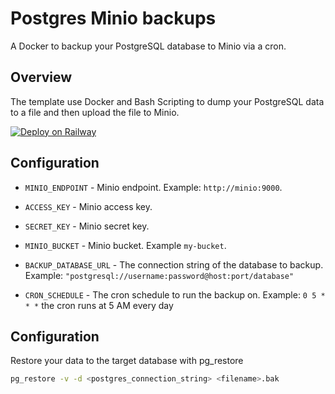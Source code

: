 # Postgres Minio backups

A Docker to backup your PostgreSQL database to Minio via a cron.

## Overview

The template use Docker and Bash Scripting to dump your PostgreSQL data to a file and then upload the file to Minio.

[![Deploy on Railway](https://railway.app/button.svg)](https://railway.app/template/7VQo0T)

## Configuration

- `MINIO_ENDPOINT` - Minio endpoint. Example: `http://minio:9000`.

- `ACCESS_KEY` - Minio access key.

- `SECRET_KEY` - Minio secret key.

- `MINIO_BUCKET` - Minio bucket. Example `my-bucket`.

- `BACKUP_DATABASE_URL` - The connection string of the database to backup. Example: `"postgresql://username:password@host:port/database"`

- `CRON_SCHEDULE` - The cron schedule to run the backup on. Example: `0 5 * * *` the cron runs at 5 AM every day

## Configuration

Restore your data to the target database with pg_restore

```bash
pg_restore -v -d <postgres_connection_string> <filename>.bak
```
